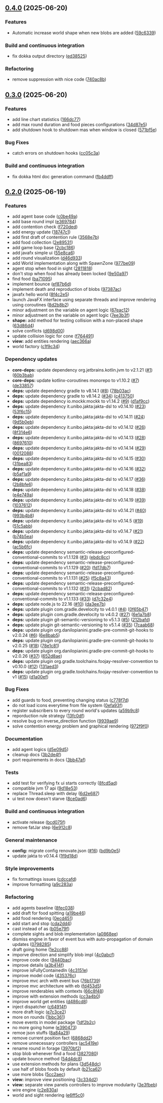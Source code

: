 ## [0.4.0](https://github.com/giovaz94/isee-project-2023-2024/compare/0.3.0...0.4.0) (2025-06-20)

### Features

* Automatic increase world shape when new blobs are added ([59c6339](https://github.com/giovaz94/isee-project-2023-2024/commit/59c633944784f45162f1a0f3d1aecc844873a465))

### Build and continuous integration

* fix dokka output directory ([ed38525](https://github.com/giovaz94/isee-project-2023-2024/commit/ed385256efe22827f943265ac4fa6de72dc4cd18))

### Refactoring

* remove suppression with nice code ([740ac8b](https://github.com/giovaz94/isee-project-2023-2024/commit/740ac8b20851264b7953a46211b05d7f914c98b9))

## [0.3.0](https://github.com/giovaz94/isee-project-2023-2024/compare/0.2.0...0.3.0) (2025-06-20)

### Features

* add line chart statistics ([166dc77](https://github.com/giovaz94/isee-project-2023-2024/commit/166dc7766ccf90527ccdca2da806493ac4e911d9))
* add max round duration and food pieces configurations ([34d87e5](https://github.com/giovaz94/isee-project-2023-2024/commit/34d87e5184110ffea513fbb3c8c561b5c74e0a13))
* add shutdown hook to shutdown mas when window is closed ([571bf5e](https://github.com/giovaz94/isee-project-2023-2024/commit/571bf5ec4719cc6de43f16ce934db6c7d96cc6e3))

### Bug Fixes

* catch errors on shutdown hooks ([cc05c3a](https://github.com/giovaz94/isee-project-2023-2024/commit/cc05c3ac6b820b388a251cfdf0daccd2a1c2c1b3))

### Build and continuous integration

* fix dokka html doc generation command ([fb4ddff](https://github.com/giovaz94/isee-project-2023-2024/commit/fb4ddff924fb1346752d2e1b97a60a0fe5295fc5))

## [0.2.0](https://github.com/giovaz94/isee-project-2023-2024/compare/0.1.0...0.2.0) (2025-06-19)

### Features

* add agent base code ([c0be49a](https://github.com/giovaz94/isee-project-2023-2024/commit/c0be49a572e91dba48880995e801003376e3333e))
* add base round impl ([e369784](https://github.com/giovaz94/isee-project-2023-2024/commit/e369784cdda41f20e5fa4962d69f5287f3e2ce35))
* add contention check ([f720ded](https://github.com/giovaz94/isee-project-2023-2024/commit/f720ded6c21e110ba7d0f3daad5b9ebbc1a2a24a))
* add energy update ([18747c1](https://github.com/giovaz94/isee-project-2023-2024/commit/18747c1de0af37ecea651b63bd2933e46ff13c7d))
* add first draft of contention rule ([3568e7b](https://github.com/giovaz94/isee-project-2023-2024/commit/3568e7bd775c336ebf9673368134669ea51691cd))
* add food collection ([2e89531](https://github.com/giovaz94/isee-project-2023-2024/commit/2e8953180d714e7e5561c41beb1cf422ef141820))
* add game loop base ([2cbc186](https://github.com/giovaz94/isee-project-2023-2024/commit/2cbc18666e29f6ac2e34dc3f81051666c280c7d0))
* add javafx simple ui ([55e8ca6](https://github.com/giovaz94/isee-project-2023-2024/commit/55e8ca63e088063b19567e2f4ca497930da6864b))
* add round visualization ([d46d933](https://github.com/giovaz94/isee-project-2023-2024/commit/d46d933a1c5e51c101aff3f45883e7594539322c))
* add World implementation along with SpawnZone ([977be09](https://github.com/giovaz94/isee-project-2023-2024/commit/977be09becb86c73d525b38b563b0c02b2a979ca))
* agent stop when food in sight ([2811818](https://github.com/giovaz94/isee-project-2023-2024/commit/28118183011c9f1209b636f90656fe0931bbb2ec))
* don't stop when food has already been locked ([9e50a97](https://github.com/giovaz94/isee-project-2023-2024/commit/9e50a973b895f19d221cd91252f827f49bf63774))
* find food ([ba71095](https://github.com/giovaz94/isee-project-2023-2024/commit/ba71095ff95e10065316b84249e781d633423ac1))
* implement bounce ([ef87b6d](https://github.com/giovaz94/isee-project-2023-2024/commit/ef87b6d966e8fff149b733ca86590742ea04eef6))
* implement death and reproduction of blobs ([97387ac](https://github.com/giovaz94/isee-project-2023-2024/commit/97387ac72eda079004c03851e427973eaee7e043))
* javafx hello world ([8f4c2e5](https://github.com/giovaz94/isee-project-2023-2024/commit/8f4c2e5094435f52a39b420c2838c04891b61576))
* launch JavaFX interface using separate threads and improve rendering using coroutines ([8d2b8b2](https://github.com/giovaz94/isee-project-2023-2024/commit/8d2b8b25cacbb0ddd939ff1b7364ab8d0766db91))
* minor adjustment on the variable on agent logic ([67eac12](https://github.com/giovaz94/isee-project-2023-2024/commit/67eac120add2b7b690c25ab507b4c45b860a7eef))
* minor adjustment on the variable on agent logic ([7ee3b3f](https://github.com/giovaz94/isee-project-2023-2024/commit/7ee3b3f411406a880e708bc1a738f28ba2fbd48b))
* **shape:** add method for testing collision with a non-placed shape ([63d86d4](https://github.com/giovaz94/isee-project-2023-2024/commit/63d86d47a11127f9a742027578426354eca78a63))
* solve conflicts ([d698d00](https://github.com/giovaz94/isee-project-2023-2024/commit/d698d000f23efd44e12e1e84713ae04e132a5771))
* update collision logic for cone ([f764491](https://github.com/giovaz94/isee-project-2023-2024/commit/f764491393e318a1bd8ba9679585b60f68a0fbda))
* **view:** add entities rendering ([aec366a](https://github.com/giovaz94/isee-project-2023-2024/commit/aec366a6e0666b48449f7bdc22411099a29ebd3d))
* world factory ([c1f9c34](https://github.com/giovaz94/isee-project-2023-2024/commit/c1f9c34ad88b1be824941bf199deff096a1802db))

### Dependency updates

* **core-deps:** update dependency org.jetbrains.kotlin.jvm to v2.1.21 ([#1](https://github.com/giovaz94/isee-project-2023-2024/issues/1)) ([60b3bab](https://github.com/giovaz94/isee-project-2023-2024/commit/60b3bab6435c6a7086ad62ee76062027d5ec3602))
* **core-deps:** update kotlinx-coroutines monorepo to v1.10.2 ([#7](https://github.com/giovaz94/isee-project-2023-2024/issues/7)) ([de33857](https://github.com/giovaz94/isee-project-2023-2024/commit/de33857777c75892f1a2ff2e18199ba907ba91a9))
* **deps:** update dependency gradle to v8.14.1 ([#8](https://github.com/giovaz94/isee-project-2023-2024/issues/8)) ([78b03ac](https://github.com/giovaz94/isee-project-2023-2024/commit/78b03ac9b0fa2aa7c07346757f5299c8738af800))
* **deps:** update dependency gradle to v8.14.2 ([#34](https://github.com/giovaz94/isee-project-2023-2024/issues/34)) ([c413750](https://github.com/giovaz94/isee-project-2023-2024/commit/c4137508dda600fbc32a1f98dfaa101d00ffb645))
* **deps:** update dependency io.mockk:mockk to v1.14.2 ([#9](https://github.com/giovaz94/isee-project-2023-2024/issues/9)) ([d1af9cc](https://github.com/giovaz94/isee-project-2023-2024/commit/d1af9ccf9050d771145c97f00f5892366f1375f7))
* **deps:** update dependency it.unibo.jakta:jakta-dsl to v0.14.10 ([#23](https://github.com/giovaz94/isee-project-2023-2024/issues/23)) ([53f6c15](https://github.com/giovaz94/isee-project-2023-2024/commit/53f6c1595e28e473f9d3aa49b86d86a4888a0232))
* **deps:** update dependency it.unibo.jakta:jakta-dsl to v0.14.11 ([#24](https://github.com/giovaz94/isee-project-2023-2024/issues/24)) ([9d5b0eb](https://github.com/giovaz94/isee-project-2023-2024/commit/9d5b0eb8fc634b2aca08ba06d7924372bf674807))
* **deps:** update dependency it.unibo.jakta:jakta-dsl to v0.14.12 ([#26](https://github.com/giovaz94/isee-project-2023-2024/issues/26)) ([8f314e6](https://github.com/giovaz94/isee-project-2023-2024/commit/8f314e6dccf7d7e8b576616240d491b86059c18f))
* **deps:** update dependency it.unibo.jakta:jakta-dsl to v0.14.13 ([#28](https://github.com/giovaz94/isee-project-2023-2024/issues/28)) ([8697610](https://github.com/giovaz94/isee-project-2023-2024/commit/8697610537ce1c280119fbae784c1cdb2d5e85ac))
* **deps:** update dependency it.unibo.jakta:jakta-dsl to v0.14.14 ([#29](https://github.com/giovaz94/isee-project-2023-2024/issues/29)) ([0012088](https://github.com/giovaz94/isee-project-2023-2024/commit/001208832982daed026552811fbbf276fda7bb33))
* **deps:** update dependency it.unibo.jakta:jakta-dsl to v0.14.15 ([#30](https://github.com/giovaz94/isee-project-2023-2024/issues/30)) ([31bea83](https://github.com/giovaz94/isee-project-2023-2024/commit/31bea835049b3eab676f25096486d27a6f85585c))
* **deps:** update dependency it.unibo.jakta:jakta-dsl to v0.14.16 ([#32](https://github.com/giovaz94/isee-project-2023-2024/issues/32)) ([b5af1a9](https://github.com/giovaz94/isee-project-2023-2024/commit/b5af1a9b00fba80adc000bebbe8ff59fade44fd8))
* **deps:** update dependency it.unibo.jakta:jakta-dsl to v0.14.17 ([#36](https://github.com/giovaz94/isee-project-2023-2024/issues/36)) ([2b8bfe6](https://github.com/giovaz94/isee-project-2023-2024/commit/2b8bfe6ce6dccc5bdd76b946ecdb7a6db0158c82))
* **deps:** update dependency it.unibo.jakta:jakta-dsl to v0.14.18 ([#38](https://github.com/giovaz94/isee-project-2023-2024/issues/38)) ([e4e749a](https://github.com/giovaz94/isee-project-2023-2024/commit/e4e749aa1a100ce366a749ce1c3fa3086abfced0))
* **deps:** update dependency it.unibo.jakta:jakta-dsl to v0.14.19 ([#39](https://github.com/giovaz94/isee-project-2023-2024/issues/39)) ([1037612](https://github.com/giovaz94/isee-project-2023-2024/commit/1037612bde628d5062428eb8273351d1086e518f))
* **deps:** update dependency it.unibo.jakta:jakta-dsl to v0.14.21 ([#40](https://github.com/giovaz94/isee-project-2023-2024/issues/40)) ([993b4b8](https://github.com/giovaz94/isee-project-2023-2024/commit/993b4b8d9c170391e716994164a68b030f0c2ae5))
* **deps:** update dependency it.unibo.jakta:jakta-dsl to v0.14.5 ([#19](https://github.com/giovaz94/isee-project-2023-2024/issues/19)) ([51c5abb](https://github.com/giovaz94/isee-project-2023-2024/commit/51c5abbd11ca310efaa8b19971fa6d9eb087729f))
* **deps:** update dependency it.unibo.jakta:jakta-dsl to v0.14.7 ([#21](https://github.com/giovaz94/isee-project-2023-2024/issues/21)) ([b74b5ea](https://github.com/giovaz94/isee-project-2023-2024/commit/b74b5ea1c7c54bc4ae8bbfbf0d84ff5d89b6fbe1))
* **deps:** update dependency it.unibo.jakta:jakta-dsl to v0.14.9 ([#22](https://github.com/giovaz94/isee-project-2023-2024/issues/22)) ([ac5b6fc](https://github.com/giovaz94/isee-project-2023-2024/commit/ac5b6fcfe2c6a90be9f35aaebf653edb1901b892))
* **deps:** update dependency semantic-release-preconfigured-conventional-commits to v1.1.128 ([#3](https://github.com/giovaz94/isee-project-2023-2024/issues/3)) ([ebdc8cc](https://github.com/giovaz94/isee-project-2023-2024/commit/ebdc8cc780fc3e59c1314e266e9e558ef763adef))
* **deps:** update dependency semantic-release-preconfigured-conventional-commits to v1.1.129 ([#20](https://github.com/giovaz94/isee-project-2023-2024/issues/20)) ([fd17db7](https://github.com/giovaz94/isee-project-2023-2024/commit/fd17db7948f5e8c596af1fbc02f1e0aaea7f261b))
* **deps:** update dependency semantic-release-preconfigured-conventional-commits to v1.1.131 ([#25](https://github.com/giovaz94/isee-project-2023-2024/issues/25)) ([f5c8a43](https://github.com/giovaz94/isee-project-2023-2024/commit/f5c8a43c0f2b30acd9a244c722d1ab2627006314))
* **deps:** update dependency semantic-release-preconfigured-conventional-commits to v1.1.132 ([#31](https://github.com/giovaz94/isee-project-2023-2024/issues/31)) ([2cbad82](https://github.com/giovaz94/isee-project-2023-2024/commit/2cbad8290b52f0aa12a1d4028137bc0097278d08))
* **deps:** update dependency semantic-release-preconfigured-conventional-commits to v1.1.133 ([#33](https://github.com/giovaz94/isee-project-2023-2024/issues/33)) ([d7c32e4](https://github.com/giovaz94/isee-project-2023-2024/commit/d7c32e4505062a4881b5a7499171b71dec13748d))
* **deps:** update node.js to 22.16 ([#10](https://github.com/giovaz94/isee-project-2023-2024/issues/10)) ([da3ee7b](https://github.com/giovaz94/isee-project-2023-2024/commit/da3ee7bccfa676acca0ca3dca41ce9703ad059c8))
* **deps:** update plugin com.gradle.develocity to v4.0.1 ([#4](https://github.com/giovaz94/isee-project-2023-2024/issues/4)) ([0f65b47](https://github.com/giovaz94/isee-project-2023-2024/commit/0f65b476ec70c48046a74cf81086730213e3ffef))
* **deps:** update plugin com.gradle.develocity to v4.0.2 ([#27](https://github.com/giovaz94/isee-project-2023-2024/issues/27)) ([6e1a7b8](https://github.com/giovaz94/isee-project-2023-2024/commit/6e1a7b88fb20abd806cd1bc6b939faab0362aaa1))
* **deps:** update plugin git-semantic-versioning to v5.1.3 ([#5](https://github.com/giovaz94/isee-project-2023-2024/issues/5)) ([212bafd](https://github.com/giovaz94/isee-project-2023-2024/commit/212bafd62a468bc4a925f6e711efe413a1672d31))
* **deps:** update plugin git-semantic-versioning to v5.1.4 ([#35](https://github.com/giovaz94/isee-project-2023-2024/issues/35)) ([7caab68](https://github.com/giovaz94/isee-project-2023-2024/commit/7caab68aa0be814445501e3ad18909589c2eeda5))
* **deps:** update plugin org.danilopianini.gradle-pre-commit-git-hooks to v2.0.24 ([#6](https://github.com/giovaz94/isee-project-2023-2024/issues/6)) ([6e8bab5](https://github.com/giovaz94/isee-project-2023-2024/commit/6e8bab5af34fcb3ae37bfd4d91da4f48af824548))
* **deps:** update plugin org.danilopianini.gradle-pre-commit-git-hooks to v2.0.25 ([#18](https://github.com/giovaz94/isee-project-2023-2024/issues/18)) ([78e1c81](https://github.com/giovaz94/isee-project-2023-2024/commit/78e1c810fa76496d5be077b2ebfe14761ca58092))
* **deps:** update plugin org.danilopianini.gradle-pre-commit-git-hooks to v2.0.26 ([#37](https://github.com/giovaz94/isee-project-2023-2024/issues/37)) ([652d8ae](https://github.com/giovaz94/isee-project-2023-2024/commit/652d8ae8fb5196d8896b6d85c488989e074665fe))
* **deps:** update plugin org.gradle.toolchains.foojay-resolver-convention to v0.10.0 ([#12](https://github.com/giovaz94/isee-project-2023-2024/issues/12)) ([131aed3](https://github.com/giovaz94/isee-project-2023-2024/commit/131aed3f0606fb6fb55917172c04edc10e5b8d3a))
* **deps:** update plugin org.gradle.toolchains.foojay-resolver-convention to v1 ([#15](https://github.com/giovaz94/isee-project-2023-2024/issues/15)) ([d1a00ef](https://github.com/giovaz94/isee-project-2023-2024/commit/d1a00efccbe5ed8480c1a1f89bee378970da5a07))

### Bug Fixes

* add guards to food, preventing changing status ([c778f7d](https://github.com/giovaz94/isee-project-2023-2024/commit/c778f7d6eed7f92dadf96fa3a38e1acb392c50c5))
* do not load icons everytime from file system ([0efa93f](https://github.com/giovaz94/isee-project-2023-2024/commit/0efa93fe750c2792e127ae7e829b8405dfe67e47))
* register subscribers to every round world's updates ([a59b9c8](https://github.com/giovaz94/isee-project-2023-2024/commit/a59b9c852f3e4b1e7851367f87a73c9d8b99118f))
* reporduction rule strategy ([13fc0df](https://github.com/giovaz94/isee-project-2023-2024/commit/13fc0df25eefc69df110492f0b5ac0c7997adb0b))
* resolve bug on inverse_direction function ([9939ae9](https://github.com/giovaz94/isee-project-2023-2024/commit/9939ae9f815f7670f0a9b2d41d59a50a08b40fbd))
* solve contention energy problem and graphical rendering ([972f9f0](https://github.com/giovaz94/isee-project-2023-2024/commit/972f9f08253058c2290d4a5a954560a8f8c0dcff))

### Documentation

* add agent logics ([d5e09d5](https://github.com/giovaz94/isee-project-2023-2024/commit/d5e09d5a7aef839b2515d83c8a2bbd66a9889b70))
* cleanup docs ([3b2de4f](https://github.com/giovaz94/isee-project-2023-2024/commit/3b2de4f8b3864fe0b751ce9c72a0cc37f10d4494))
* port requirements in docs ([3bb47af](https://github.com/giovaz94/isee-project-2023-2024/commit/3bb47af34abba37ee84aef743b16543fef78d5f9))

### Tests

* add test for verifying fx ui starts correctly ([8fcd5ad](https://github.com/giovaz94/isee-project-2023-2024/commit/8fcd5adc74783a896fcbd0116e950b6e243687cc))
* compatible jvm 17 api ([9d18e53](https://github.com/giovaz94/isee-project-2023-2024/commit/9d18e530cf7c63d28c8a723291ba1e89f7f44347))
* replace Thread.sleep with delay ([6d2e687](https://github.com/giovaz94/isee-project-2023-2024/commit/6d2e68755f9382a7500ef598ed97a3caeadb3f59))
* ui test now doesn't starve ([8ce0ad6](https://github.com/giovaz94/isee-project-2023-2024/commit/8ce0ad625e5575c532efc0fc5b7dccb284d9a696))

### Build and continuous integration

* activate release ([bcd075f](https://github.com/giovaz94/isee-project-2023-2024/commit/bcd075fd9f8574d97ab487db00ad4e5c21e75cc3))
* remove fatJar step ([6e912c8](https://github.com/giovaz94/isee-project-2023-2024/commit/6e912c8285e4456d627d9cdd1ab919cc5c0b6542))

### General maintenance

* **config:** migrate config renovate.json ([#16](https://github.com/giovaz94/isee-project-2023-2024/issues/16)) ([bd9b0e5](https://github.com/giovaz94/isee-project-2023-2024/commit/bd9b0e515f1841d384b5dafbe208d332ecec8ccb))
* update jakta to v0.14.4 ([1f9d18d](https://github.com/giovaz94/isee-project-2023-2024/commit/1f9d18d6597b668e780dcae09f548cca0431e8c4))

### Style improvements

* fix formattings issues ([cdccafd](https://github.com/giovaz94/isee-project-2023-2024/commit/cdccafd81bdf7ed7fa359020ed46849ba15eb31e))
* improve formatting ([a9c283a](https://github.com/giovaz94/isee-project-2023-2024/commit/a9c283a11411c1d9a8ef3c64d139737315c73122))

### Refactoring

* add agents baseline ([8fec038](https://github.com/giovaz94/isee-project-2023-2024/commit/8fec0387514406e2a2b6bdfdd680e90d5512598d))
* add draft for food spitting ([a19be46](https://github.com/giovaz94/isee-project-2023-2024/commit/a19be4641bad4dc6b71c52d2ec0cb3363aa2d466))
* add food rendering ([0ecd451](https://github.com/giovaz94/isee-project-2023-2024/commit/0ecd451be342e2217b6c37afcf09ea3530aeae1e))
* add start and stop ([cda2dd4](https://github.com/giovaz94/isee-project-2023-2024/commit/cda2dd480a9e79ab90154bc5a73058e747e67a07))
* cast instead of as ([b05e79f](https://github.com/giovaz94/isee-project-2023-2024/commit/b05e79f242f836400c6a28c2d375ccb6767d1dee))
* complete sights and blob implementation ([a0868ee](https://github.com/giovaz94/isee-project-2023-2024/commit/a0868eee0becb7cfe3f8343a6bf25efca790e391))
* dismiss engine in favor of event bus with auto-propagation of domain updates ([0798285](https://github.com/giovaz94/isee-project-2023-2024/commit/07982858fb52456d7bd3fa9de13c441586bdfb99))
* draft going home ([1e2cc88](https://github.com/giovaz94/isee-project-2023-2024/commit/1e2cc884008b1c4e7f3ce23c91ca93fd5a20af7c))
* imporve direction and simplify blob impl ([4c0abcf](https://github.com/giovaz94/isee-project-2023-2024/commit/4c0abcf755465aa6a50152dda0f2ebd18be3e1b5))
* improve code doc ([9440bac](https://github.com/giovaz94/isee-project-2023-2024/commit/9440bacbe510a6df259877b040595d50416e173d))
* improve details ([a3b414f](https://github.com/giovaz94/isee-project-2023-2024/commit/a3b414ff5097b0e16a3ede1688e6920d3b3b4e05))
* improve isFullyContainedIn ([4c3151e](https://github.com/giovaz94/isee-project-2023-2024/commit/4c3151e977859389f765da89e7393d9b900fac8e))
* improve model code ([435376c](https://github.com/giovaz94/isee-project-2023-2024/commit/435376cec2681f211ab87f10b57dd0d9324088eb))
* improve mvc arch with event bus ([76b1739](https://github.com/giovaz94/isee-project-2023-2024/commit/76b1739350ce52b87a219ab9a12351eb04495afd))
* improve mvc architecture with eb ([fd453d5](https://github.com/giovaz94/isee-project-2023-2024/commit/fd453d58f714a59e151de74479eb4c62aa4f0429))
* improve renderables with contexts ([66c8f48](https://github.com/giovaz94/isee-project-2023-2024/commit/66c8f48e42a6d70866ad9e03ee19e5ad130364ab))
* improve with extension methods ([cc3a4b0](https://github.com/giovaz94/isee-project-2023-2024/commit/cc3a4b01a01808d245f9dde68996e50dbd7ade8c))
* improve world get entities ([d486cd8](https://github.com/giovaz94/isee-project-2023-2024/commit/d486cd889a9b1382e6872c41908dba05fc2f4e38))
* inject dispatcher ([c64914f](https://github.com/giovaz94/isee-project-2023-2024/commit/c64914f0daf4113bdf8ca42e9a4a387947a851ad))
* more draft logic ([e7c3ce2](https://github.com/giovaz94/isee-project-2023-2024/commit/e7c3ce27d54e3561c018252c889c18434688a92d))
* more on rounds ([1bbc361](https://github.com/giovaz94/isee-project-2023-2024/commit/1bbc36115adae5980c1ed230dae1bd92e665de99))
* move events in model package ([1df2b2c](https://github.com/giovaz94/isee-project-2023-2024/commit/1df2b2cc527b4062e3f5abc0fbf4235f877270f7))
* no more going home ([e390473](https://github.com/giovaz94/isee-project-2023-2024/commit/e39047329b43055626393ee07e857f0ea472ac77))
* remoe json stuffs ([8a84a29](https://github.com/giovaz94/isee-project-2023-2024/commit/8a84a29f2e8026b4defa31513e51feb3ac662964))
* remove current position fact ([6868dd2](https://github.com/giovaz94/isee-project-2023-2024/commit/6868dd2fe972b46787418ae6f1d68374885b61ba))
* remove unnecessary controllers ([ac5419e](https://github.com/giovaz94/isee-project-2023-2024/commit/ac5419e06a04aae3d8973cb0e11cdb1faf89ca1c))
* rename round in forage ([3970bf2](https://github.com/giovaz94/isee-project-2023-2024/commit/3970bf25e2b62fb449d2a4a1e069c9c3400542c2))
* stop blob whenever find a food ([3827080](https://github.com/giovaz94/isee-project-2023-2024/commit/3827080a4ee0ca367c41dc77ef989429ec43452e))
* update bounce method ([54d4dc8](https://github.com/giovaz94/isee-project-2023-2024/commit/54d4dc8552274be4136c5f3d4ab088a5f6c5bee2))
* use extension methods for plans ([3d548dc](https://github.com/giovaz94/isee-project-2023-2024/commit/3d548dc6a119b35c34ba185bb83006cb49418136))
* use half of blobs foods by default ([b21ca62](https://github.com/giovaz94/isee-project-2023-2024/commit/b21ca62d46a27c507850c4c51a7078cc8cf3cece))
* use more blobs ([5cc2aec](https://github.com/giovaz94/isee-project-2023-2024/commit/5cc2aecd9dacd5eec6ca65160aa74034178dd642))
* **view:** improve view positioning ([3c334d2](https://github.com/giovaz94/isee-project-2023-2024/commit/3c334d200e35011006053e6a8729e301efc4d29f))
* **view:** separate view panels controllers to improve modularity ([3e3fbeb](https://github.com/giovaz94/isee-project-2023-2024/commit/3e3fbeb174e2d2f9d7fbd5e7d6f4aed9ada47fea))
* wire engine ([c2e830a](https://github.com/giovaz94/isee-project-2023-2024/commit/c2e830a58db2b9f2879612f88e207dadc7753ee0))
* world and sight rendering ([e6ff5c0](https://github.com/giovaz94/isee-project-2023-2024/commit/e6ff5c06d626f7a0117e73608ca96b4a92eb4b0c))
